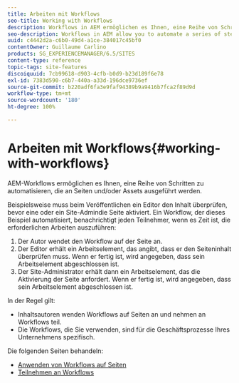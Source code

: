 ```yaml
---
title: Arbeiten mit Workflows
seo-title: Working with Workflows
description: Workflows in AEM ermöglichen es Ihnen, eine Reihe von Schritten zu automatisieren, die auf einer Seite oder bei einem Asset durchgeführt werden.
seo-description: Workflows in AEM allow you to automate a series of steps that are performed on a page or asset.
uuid: c4442d2a-c6b0-49d4-a1ce-384017c45bf0
contentOwner: Guillaume Carlino
products: SG_EXPERIENCEMANAGER/6.5/SITES
content-type: reference
topic-tags: site-features
discoiquuid: 7cb99618-d903-4cfb-b0d9-b23d189f6e78
exl-id: 7383d590-c6b7-440a-a33d-196dce9736ef
source-git-commit: b220adf6fa3e9faf94389b9a9416b7fca2f89d9d
workflow-type: tm+mt
source-wordcount: '180'
ht-degree: 100%

---
```


# Arbeiten mit Workflows{#working-with-workflows}

AEM-Workflows ermöglichen es Ihnen, eine Reihe von Schritten zu automatisieren, die an Seiten und/oder Assets ausgeführt werden.

Beispielsweise muss beim Veröffentlichen ein Editor den Inhalt überprüfen, bevor eine oder ein Site-Admindie Seite aktiviert. Ein Workflow, der dieses Beispiel automatisiert, benachrichtigt jeden Teilnehmer, wenn es Zeit ist, die erforderlichen Arbeiten auszuführen:

1. Der Autor wendet den Workflow auf der Seite an.
1. Der Editor erhält ein Arbeitselement, das angibt, dass er den Seiteninhalt überprüfen muss. Wenn er fertig ist, wird angegeben, dass sein Arbeitselement abgeschlossen ist.
1. Der Site-Administrator erhält dann ein Arbeitselement, das die Aktivierung der Seite anfordert. Wenn er fertig ist, wird angegeben, dass sein Arbeitselement abgeschlossen ist.

In der Regel gilt:

* Inhaltsautoren wenden Workflows auf Seiten an und nehmen an Workflows teil.
* Die Workflows, die Sie verwenden, sind für die Geschäftsprozesse Ihres Unternehmens spezifisch.

Die folgenden Seiten behandeln:

* [Anwenden von Workflows auf Seiten](/help/sites-authoring/workflows-applying.md)
* [Teilnehmen an Workflows](/help/sites-authoring/workflows-participating.md)
